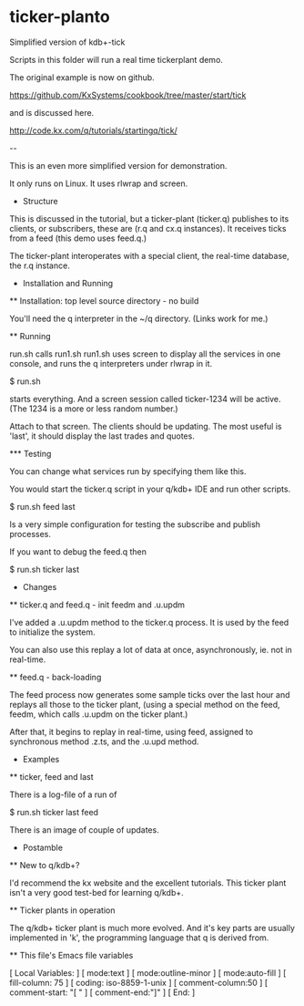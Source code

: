 # ticker-planto
Simplified version of kdb+-tick

Scripts in this folder will run a real time tickerplant demo.

The original example is now on github.

https://github.com/KxSystems/cookbook/tree/master/start/tick

and is discussed here.

http://code.kx.com/q/tutorials/startingq/tick/

--

This is an even more simplified version for demonstration.

It only runs on Linux. It uses rlwrap and screen.

* Structure

This is discussed in the tutorial, but a ticker-plant (ticker.q) publishes
to its clients, or subscribers, these are (r.q and cx.q instances). It
receives ticks from a feed (this demo uses feed.q.)

The ticker-plant interoperates with a special client, the real-time
database, the r.q instance.

* Installation and Running

** Installation: top level source directory - no build

You'll need the q interpreter in the ~/q directory. (Links work for me.)

** Running

run.sh calls run1.sh
run1.sh uses screen to display all the services in one console, and runs
the q interpreters under rlwrap in it.

 $ run.sh

starts everything. And a screen session called ticker-1234 will be
active. (The 1234 is a more or less random number.)

Attach to that screen. The clients should be updating. The most useful is
'last', it should display the last trades and quotes.

*** Testing

You can change what services run by specifying them like this.

You would start the ticker.q script in your q/kdb+ IDE and run other
scripts.

 $ run.sh feed last

Is a very simple configuration for testing the subscribe and publish
processes.

If you want to debug the feed.q then

 $ run.sh ticker last


* Changes

** ticker.q and feed.q - init feedm and .u.updm

I've added a .u.updm method to the ticker.q process. It is used by the feed
to initialize the system.

You can also use this replay a lot of data at once, asynchronously, ie. not
in real-time.

** feed.q - back-loading

The feed process now generates some sample ticks over the last hour and
replays all those to the ticker plant, (using a special method on the feed,
feedm, which calls .u.updm on the ticker plant.)

After that, it begins to replay in real-time, using feed, assigned to
synchronous method .z.ts, and the .u.upd method.

* Examples

** ticker, feed and last

There is a log-file of a run of 

 $ run.sh ticker last feed

There is an image of couple of updates.

* Postamble

** New to q/kdb+?

I'd recommend the kx website and the excellent tutorials. This ticker plant
isn't a very good test-bed for learning q/kdb+.

** Ticker plants in operation

The q/kdb+ ticker plant is much more evolved. And it's key parts are
usually implemented in 'k', the programming language that q is derived
from.


** This file's Emacs file variables

[  Local Variables: ]
[  mode:text ]
[  mode:outline-minor ]
[  mode:auto-fill ]
[  fill-column: 75 ]
[  coding: iso-8859-1-unix ]
[  comment-column:50 ]
[  comment-start: "[  "  ]
[  comment-end:"]" ]
[  End: ]
